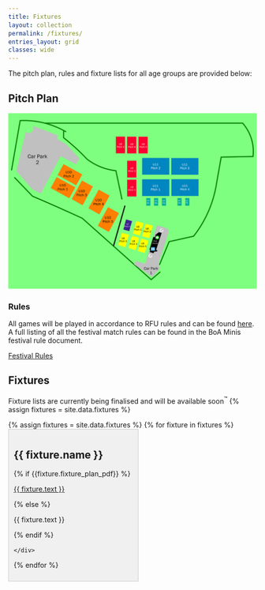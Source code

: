 ```yaml
---
title: Fixtures
layout: collection
permalink: /fixtures/
entries_layout: grid
classes: wide
---
```

<style>
.grid-container {
  display: flex;
  flex-wrap: wrap;
  justify-content: space-between; /* Adjust as needed */
}

.grid-item {
  flex: 0 1 calc(50% - 10px); /* Adjust width and margin */
  margin-bottom: 10px; /* Adjust margin between items */
  background-color: #f0f0f0;
  border: 1px solid #ccc;
  padding: 10px;
}

.grid-item:last-child {
  margin-right: 0; /* Remove margin on the last item to prevent overflow */
}
</style>
The pitch plan, rules and fixture lists for all age groups are provided below:
## Pitch Plan
<div class="map-container">
    <!-- Replace the src attribute with the URL of your map image -->
    <img src="/assets/images/maps/pitchplan_dry_v2.png" alt="Pitch Plan" width=930>
</div>

### Rules
All games will be played in accordance to RFU rules and can be found <a href="https://www.englandrugby.com/participation/coaching/age-grade-rugby" target="_blank">here</a>. A full listing of all the festival match rules can be found in the BoA Minis festival rule document.

<a href="/assets/docs/BoA_rules_v2.pdf" class="btn btn--primary" target="_blank">Festival Rules</a> 

## Fixtures
Fixture lists are currently being finalised and will be available soon<sup>&trade;</sup>
{% assign fixtures = site.data.fixtures %}

<div class="grid-container">
  {% assign fixtures = site.data.fixtures %}
  {% for fixture in fixtures %}
    <div class="grid-item">
      <h2>{{ fixture.name }}</h2>
      {% if {{fixture.fixture_plan_pdf}} %}
      <p><a href="{{ fixture.fixture_plan_pdf }}" target="_blank" class="btn btn--primary">{{ fixture.text }}</a></p>
      {% else %}
      <p>{{ fixture.text }}</p>
      {% endif %}
      
    </div>
  {% endfor %}
</div>

